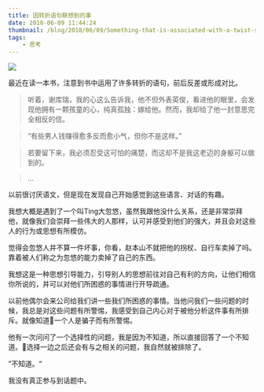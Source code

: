 ```yaml
---
title: 因转折语句联想到的事
date: 2018-06-09 11:44:24
thumbnail: /blog/2018/06/09/Something-that-is-associated-with-a-twist-statement/cover.jpg
tags:
    - 思考
---
```


![](cover.jpg)

最近在读一本书，注意到书中运用了许多转折的语句，前后反差或形成对比。

> 听着，谢库瑞，我的心这么告诉我，他不但外表英俊，看进他的眼里，会发现他拥有一颗孩童的心，纯真孤独：嫁给他。然而，我却给了他一封意思完全相反的信。

> “有些男人钱赚得愈多反而愈小气，但你不是这样。”

> 若要留下来，我必须忍受这可怕的痛楚，而这却不是我这老迈的身躯可以做到的。

> ...

以前很讨厌语文，但是现在发现自己开始感觉到这些语言、对话的有趣。

我想大概是遇到了一个叫Ting大忽悠，虽然我跟他没什么关系，还是非常崇拜他，就像我们会崇拜一些伟大的人那样，认可并感受到他们的强大，并且会对这些人的行为或思想有所模仿。

觉得会忽悠人并不算一件坏事，你看，赵本山不就把他的拐杖、自行车卖掉了吗。靠着被人们称之为忽悠的能力卖掉了自己的东西。

我想这是一种思想引导能力，引导别人的思想前往对自己有利的方向，让他们相信你所说的，并可以对他们所困惑的事情进行开导疏通。

以前他偶尔会来公司给我们讲一些我们所困惑的事情。当他问我们一些问题的时候，我总是对这些问题有所警惕，我感受到自己内心对于被他分析这件事有所排斥。就像知道一个人是骗子而有所警惕。

他有一次问问了一个选择性的问题，我是因为不知道，所以直接回答了一个不知道。选择一边之后还会有与之相关的问题，我自然就被排除了。

”不知道。“

我没有真正参与到话题中。